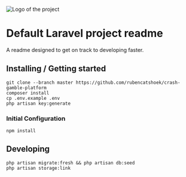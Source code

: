 ![Logo of the project](https://raw.githubusercontent.com/jehna/readme-best-practices/master/sample-logo.png)

# Default Laravel project readme
A readme designed to get on track to developing faster.

## Installing / Getting started

```
git clone --branch master https://github.com/rubencatshoek/crash-gamble-platform
composer install
cp .env.example .env
php artisan key:generate
```

### Initial Configuration

```
npm install
```

## Developing

```
php artisan migrate:fresh && php artisan db:seed
php artisan storage:link
```
